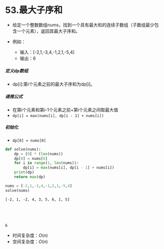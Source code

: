 
# 53.最大子序和

* 给定一个整数数组nums，找到一个具有最大和的连续子数组（子数组最少包含一个元素），返回其最大子序和。

* 例如：
    * 输入：[-2,1,-3,4,-1,2,1,-5,4]
    * 输出：6

##### 定义dp数组
* dp[i]:第i个元素之前的最大子序和为dp[i]。

##### 递推公式
* 在第i个元素和第i-1个元素之前+第i个元素之间取最大值
* `dp[i] = max(nums[i], dp[i - 1] + nums[i])`

##### 初始化
* `dp[0] = nums[0]`


```python
def solve(nums):
    dp = [0] * (len(nums))
    dp[0] = nums[0]
    for i in range(1, len(nums)):
        dp[i] = max(nums[i], dp[i - 1] + nums[i])
    print(dp)
    return max(dp)
```


```python
nums = [-2,1,-3,4,-1,2,1,-5,4]
solve(nums)
```

    [-2, 1, -2, 4, 3, 5, 6, 1, 5]
    




    6



* 时间复杂度：$O(n)$
* 空间复杂度：$O(n)$
